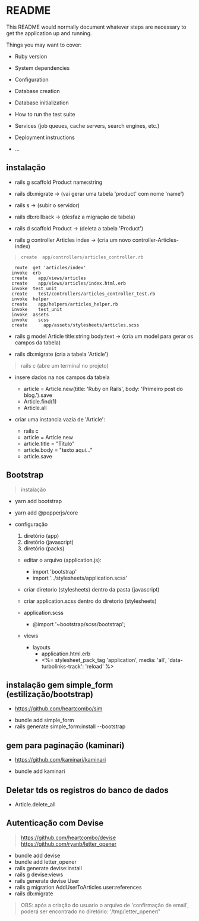 # README

This README would normally document whatever steps are necessary to get the
application up and running.

Things you may want to cover:

* Ruby version

* System dependencies

* Configuration

* Database creation

* Database initialization

* How to run the test suite

* Services (job queues, cache servers, search engines, etc.)

* Deployment instructions

* ...

## instalação

* rails g scaffold Product name:string

* rails db:migrate -> (vai gerar uma tabela 'product' com nome 'name')

* rails s -> (subir o servidor)

* rails db:rollback -> (desfaz a migração de tabela)

* rails d scaffold Product -> (deleta a tabela 'Product')

* rails g controller Articles index -> (cria um novo controller-Articles-index)
>     create  app/controllers/articles_controller.rb
       route  get 'articles/index'
      invoke  erb
      create    app/views/articles
      create    app/views/articles/index.html.erb
      invoke  test_unit
      create    test/controllers/articles_controller_test.rb
      invoke  helper
      create    app/helpers/articles_helper.rb
      invoke    test_unit
      invoke  assets
      invoke    scss
      create      app/assets/stylesheets/articles.scss

* rails g model Article title:string body:text -> (cria um model para gerar os campos da tabela)

* rails db:migrate (cria a tabela 'Article')

> rails c (abre um terminal no projeto)
- insere dados na nos campos da tabela
    - article = Article.new(title: 'Ruby on Rails', body: 'Primeiro post do blog.').save
    - Article.find(1)
    - Article.all

- criar uma instancia vazia de 'Article':
    - rails c
    - article = Article.new
    - article.title = "Título"
    - article.body = "texto aqui..."
    - article.save

## Bootstrap

> instalação
- yarn add bootstrap
- yarn add @popperjs/core
- configuração
    1. diretório (app)
    2. diretório (javascript)
    3. diretório (packs)

    - editar o arquivo (application.js):
        - import 'bootstrap'
        - import '../stylesheets/application.scss'
    - criar diretorio (stylesheets) dentro da pasta (javascript)
    - criar application.scss dentro do diretorio (stylesheets)

    - application.scss
        - @import '~bootstrap/scss/bootstrap';

    - views
        - layouts
            - application.html.erb
            - <%= stylesheet_pack_tag 'application', media: 'all', 'data-turbolinks-track': 'reload' %>


## instalação gem simple_form (estilização/bootstrap)
* https://github.com/heartcombo/sim
- bundle add simple_form
- rails generate simple_form:install --bootstrap

## gem para paginação (kaminari)
* https://github.com/kaminari/kaminari
- bundle add kaminari

## Deletar tds os registros do banco de dados
* Article.delete_all

## Autenticação com Devise
> https://github.com/heartcombo/devise
> https://github.com/ryanb/letter_opener
* bundle add devise
* bundle add letter_opener
* rails generate devise:install
* rails g devise:views
* rails generate devise User
* rails g migration AddUserToArticles user:references
* rails db:migrate
> OBS: após a criação do usuario o arquivo de 'confirmação de email', poderá ser 
encontrado no diretório: '/tmp/letter_opener/'